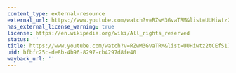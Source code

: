 ```yaml
---
content_type: external-resource
external_url: https://www.youtube.com/watch?v=RZwM3GvaTRM&list=UUHiwtz2tCEfS17N9A-WoSSw&index=11&feature=plcp
has_external_license_warning: true
license: https://en.wikipedia.org/wiki/All_rights_reserved
status: ''
title: https://www.youtube.com/watch?v=RZwM3GvaTRM&list=UUHiwtz2tCEfS17N9A-WoSSw&index=11&feature=plcp
uid: bfbfc25c-de8b-4b96-8297-cb4297d8fe40
wayback_url: ''
---
```

